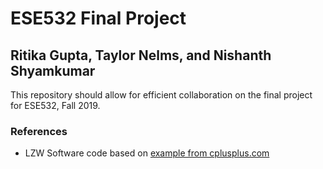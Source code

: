 # ESE532 Final Project
## Ritika Gupta, Taylor Nelms, and Nishanth Shyamkumar

This repository should allow for efficient collaboration on the final project for ESE532, Fall 2019.




### References

* LZW Software code based on [example from cplusplus.com](http://www.cplusplus.com/articles/iL18T05o/)
